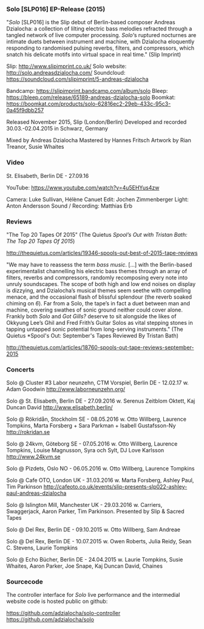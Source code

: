 ### Solo [SLP016] EP-Release (2015)

"*Solo* [SLP016] is the Slip debut of Berlin-based composer Andreas Dzialocha: a collection of lilting electric bass melodies refracted through a tangled network of live computer processing. *Solo*‘s ruptured nocturnes are intimate duets between instrument and machine, with Dzialocha eloquently responding to randomised pulsing reverbs, filters, and compressors, which snatch his delicate motifs into virtual space in real time." (Slip Imprint)

Slip: http://www.slipimprint.co.uk/
Solo website: http://solo.andreasdzialocha.com/
Soundcloud: https://soundcloud.com/slipimprint/5-andreas-dzialocha

Bandcamp: https://slipimprint.bandcamp.com/album/solo
Bleep: https://bleep.com/release/65189-andreas-dzialocha-solo
Boomkat: https://boomkat.com/products/solo-62816ec2-29eb-433c-95c3-0a45f9dbb257

Released November 2015, Slip (London/Berlin)
Developed and recorded 30.03.-02.04.2015
in Schwarz, Germany

Mixed by Andreas Dzialocha
Mastered by Hannes Fritsch
Artwork by Rian Treanor, Susie Whaites

### Video

St. Elisabeth, Berlin DE - 27.09.16

YouTube: https://www.youtube.com/watch?v=4u5EHYus4zw

Camera: Luke Sullivan, Hélène Canuet
Edit: Jochen Zimmenberger
Light: Anton Andersson
Sound / Recording: Matthias Erb

### Reviews

"The Top 20 Tapes Of 2015" (The Quietus *Spool’s Out with Tristan Bath: The Top 20 Tapes Of 2015*)

http://thequietus.com/articles/19346-spools-out-best-of-2015-tape-reviews

"We may have to reassess the term *bass music*. [...] with the Berlin-based experimentalist channelling his electric bass themes through an array of filters, reverbs and compressors, randomly recomposing every note into unruly soundscapes. The scope of both high and low end noises on display is dizzying, and Dzialocha’s musical themes seem seethe with compelling menace, and the occasional flash of blissful splendour (the reverb soaked chiming on *6*). Far from a Solo, the tape’s in fact a duet between man and machine, covering swathes of sonic ground neither could cover alone. Frankly both *Solo* and *Got Gills?* deserve to sit alongside the likes of Okkyung Lee’s Ghil and Fred Frith’s Guitar Solos as vital stepping stones in tapping untapped sonic potential from long-serving instruments." (The Quietus *Spool's Out: September's Tapes Reviewed By Tristan Bath)

http://thequietus.com/articles/18760-spools-out-tape-reviews-september-2015

### Concerts

Solo @ Cluster #3 Labor neunzehn, CTM Vorspiel, Berlin DE - 12.02.17
w. Adam Goodwin http://www.laborneunzehn.org/

Solo @ St. Elisabeth, Berlin DE - 27.09.2016
w. Serenus Zeitblom Oktett, Kaj Duncan David http://www.elisabeth.berlin/

Solo @ Rökridån, Stockholm SE - 08.05.2016
w. Otto Willberg, Laurence Tompkins, Marta Forsberg + Sara Parkman + Isabell Gustafsson-Ny http://rokridan.se

Solo @ 24kvm, Göteborg SE - 07.05.2016
w. Otto Willberg, Laurence Tompkins, Louise Magnusson, Syra och Sylt, DJ Love Karlsson http://www.24kvm.se

Solo @ Pizdets, Oslo NO - 06.05.2016
w. Otto Willberg, Laurence Tompkins

Solo @ Cafe OTO, London UK - 31.03.2016
w. Marta Forsberg, Ashley Paul, Tim Parkinson http://cafeoto.co.uk/events/slip-presents-slp022-ashley-paul-andreas-dzialocha

Solo @ Islington Mill, Manchester UK - 29.03.2016
w. Carriers, Swaggerjack, Aaron Parker, Tim Parkinson. Presented by Slip & Sacred Tapes

Solo @ Del Rex, Berlin DE - 09.10.2015
w. Otto Willberg, Sam Andreae

Solo @ Del Rex, Berlin DE - 10.07.2015
w. Owen Roberts, Julia Reidy, Sean C. Stevens, Laurie Tompkins

Solo @ Echo Bücher, Berlin DE - 24.04.2015
w. Laurie Tompkins, Susie Whaites, Aaron Parker, Joe Snape, Kaj Duncan David, Chaines

### Sourcecode

The controller interface for *Solo* live performance and the intermedial website code is hosted public on github:

https://github.com/adzialocha/solo-controller
https://github.com/adzialocha/solo
